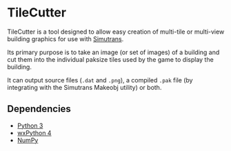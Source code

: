 # TileCutter

TileCutter is a tool designed to allow easy creation of multi-tile or multi-view building graphics for use with [Simutrans](https://www.simutrans.com/).

Its primary purpose is to take an image (or set of images) of a building and cut them into the individual paksize tiles used by the game to display the building.

It can output source files (`.dat` and `.png`), a compiled `.pak` file (by integrating with the Simutrans Makeobj utility) or both.

## Dependencies

- [Python 3](https://www.python.org/)
- [wxPython 4](https://wxpython.org/)
- [NumPy](https://numpy.org/)
